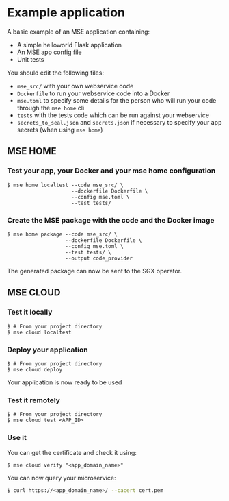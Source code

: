 # Example application

A basic example of an MSE application containing:
- A simple helloworld Flask application
- An MSE app config file
- Unit tests

You should edit the following files:
- `mse_src/` with your own webservice code
- `Dockerfile` to run your webservice code into a Docker
- `mse.toml` to specify some details for the person who will run your code through the `mse home` cli
- `tests` with the tests code which can be run against your webservice
- `secrets_to_seal.json` and `secrets.json` if necessary to specify your app secrets (when using `mse home`)
  
## MSE HOME

### Test your app, your Docker and your mse home configuration

```console
$ mse home localtest --code mse_src/ \
                     --dockerfile Dockerfile \
                     --config mse.toml \
                     --test tests/
```

### Create the MSE package with the code and the Docker image

```console
$ mse home package --code mse_src/ \
                   --dockerfile Dockerfile \
                   --config mse.toml \
                   --test tests/ \
                   --output code_provider
```
The generated package can now be sent to the SGX operator.

## MSE CLOUD

### Test it locally

```console
$ # From your project directory
$ mse cloud localtest
```

### Deploy your application

```console
$ # From your project directory
$ mse cloud deploy 
```

Your application is now ready to be used

### Test it remotely

```console
$ # From your project directory
$ mse cloud test <APP_ID>
```

### Use it 

You can get the certificate and check it using:

```console
$ mse cloud verify "<app_domain_name>"
```

You can now query your microservice:

```sh
$ curl https://<app_domain_name>/ --cacert cert.pem
```